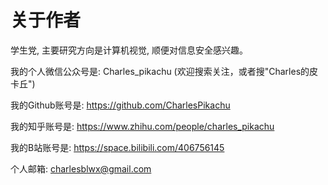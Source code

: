 # 关于作者


学生党, 主要研究方向是计算机视觉, 顺便对信息安全感兴趣。

我的个人微信公众号是: Charles_pikachu (欢迎搜索关注，或者搜"Charles的皮卡丘")  

我的Github账号是: https://github.com/CharlesPikachu  

我的知乎账号是: https://www.zhihu.com/people/charles_pikachu

我的B站账号是: https://space.bilibili.com/406756145

个人邮箱: charlesblwx@gmail.com